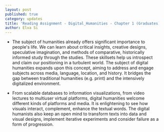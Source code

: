 ```yaml
---
layout: post
published: true
category: updates
title: 'Reading Assignment - Digital_Humanities - Chapter 1 (Graduates): Elva Si'
author: Elva Si
---
```

- The subject of humanities already offers significant importance to people's life. We can learn about critical insights, creative designs, speculative imagination, and methods of comparative, historically informed study through the studies. These skillsets help us introspect and claim our positioning in a turbulent world. The subject of digital humanities expands upon this concept, aiming to address and engage subjects across media, language, location, and history. It bridges the gap between traditional humanities (e.g. print) and the intensively digitalized environment.

- From scalable databases to information visualizations, from video lectures to multiuser virtual platforms, digital humanities welcome different kinds of platforms and media. It is enlightening to see how visuals interact, complement, enhance the textual words. The digital humanists also keep an open mind to transform texts into data and visual designs, implement iterative experiments and consider failure as a form of progression.


